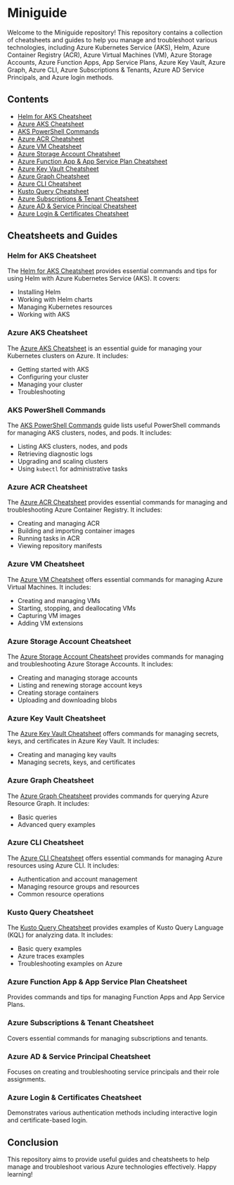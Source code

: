 # Miniguide

Welcome to the Miniguide repository! This repository contains a collection of cheatsheets and guides to help you manage and troubleshoot various technologies, including Azure Kubernetes Service (AKS), Helm, Azure Container Registry (ACR), Azure Virtual Machines (VM), Azure Storage Accounts, Azure Function Apps, App Service Plans, Azure Key Vault, Azure Graph, Azure CLI, Azure Subscriptions & Tenants, Azure AD Service Principals, and Azure login methods.

## Contents

- [Helm for AKS Cheatsheet](aks-helm-cheatsheet.md)
- [Azure AKS Cheatsheet](aks-cheatsheet.md)
- [AKS PowerShell Commands](aks.md)
- [Azure ACR Cheatsheet](azure-acr-cheatsheet.md)
- [Azure VM Cheatsheet](azure-vm-cheatsheet.md)
- [Azure Storage Account Cheatsheet](azure-storage-cheatsheet.md)
- [Azure Function App & App Service Plan Cheatsheet](azure-functionapp-appserviceplan-cheatsheet.md)
- [Azure Key Vault Cheatsheet](azure-keyvault-cheatsheet.md)
- [Azure Graph Cheatsheet](az-graph-cheatsheet.md)
- [Azure CLI Cheatsheet](az-cli-cheatsheet.md)
- [Kusto Query Cheatsheet](kusto-cheatsheet.md)
- [Azure Subscriptions & Tenant Cheatsheet](azure-subscriptions-tenant-cheatsheet.md)
- [Azure AD & Service Principal Cheatsheet](az-ad-serviceprincipal-cheatsheet.md)
- [Azure Login & Certificates Cheatsheet](az-login-certificates-cheatsheet.md)

## Cheatsheets and Guides

### Helm for AKS Cheatsheet

The [Helm for AKS Cheatsheet](aks-helm-cheatsheet.md) provides essential commands and tips for using Helm with Azure Kubernetes Service (AKS). It covers:

- Installing Helm
- Working with Helm charts
- Managing Kubernetes resources
- Working with AKS

### Azure AKS Cheatsheet

The [Azure AKS Cheatsheet](aks-cheatsheet.md) is an essential guide for managing your Kubernetes clusters on Azure. It includes:

- Getting started with AKS
- Configuring your cluster
- Managing your cluster
- Troubleshooting

### AKS PowerShell Commands

The [AKS PowerShell Commands](aks.md) guide lists useful PowerShell commands for managing AKS clusters, nodes, and pods. It includes:

- Listing AKS clusters, nodes, and pods
- Retrieving diagnostic logs
- Upgrading and scaling clusters
- Using `kubectl` for administrative tasks

### Azure ACR Cheatsheet

The [Azure ACR Cheatsheet](azure-acr-cheatsheet.md) provides essential commands for managing and troubleshooting Azure Container Registry. It includes:

- Creating and managing ACR
- Building and importing container images
- Running tasks in ACR
- Viewing repository manifests

### Azure VM Cheatsheet

The [Azure VM Cheatsheet](azure-vm-cheatsheet.md) offers essential commands for managing Azure Virtual Machines. It includes:

- Creating and managing VMs
- Starting, stopping, and deallocating VMs
- Capturing VM images
- Adding VM extensions

### Azure Storage Account Cheatsheet

The [Azure Storage Account Cheatsheet](azure-storage-cheatsheet.md) provides commands for managing and troubleshooting Azure Storage Accounts. It includes:

- Creating and managing storage accounts
- Listing and renewing storage account keys
- Creating storage containers
- Uploading and downloading blobs

### Azure Key Vault Cheatsheet

The [Azure Key Vault Cheatsheet](azure-keyvault-cheatsheet.md) offers commands for managing secrets, keys, and certificates in Azure Key Vault. It includes:

- Creating and managing key vaults
- Managing secrets, keys, and certificates

### Azure Graph Cheatsheet

The [Azure Graph Cheatsheet](az-graph-cheatsheet.md) provides commands for querying Azure Resource Graph. It includes:

- Basic queries
- Advanced query examples

### Azure CLI Cheatsheet

The [Azure CLI Cheatsheet](az-cli-cheatsheet.md) offers essential commands for managing Azure resources using Azure CLI. It includes:

- Authentication and account management
- Managing resource groups and resources
- Common resource operations

### Kusto Query Cheatsheet

The [Kusto Query Cheatsheet](kusto-cheatsheet.md) provides examples of Kusto Query Language (KQL) for analyzing data. It includes:

- Basic query examples
- Azure traces examples
- Troubleshooting examples on Azure

### Azure Function App & App Service Plan Cheatsheet
Provides commands and tips for managing Function Apps and App Service Plans.

### Azure Subscriptions & Tenant Cheatsheet
Covers essential commands for managing subscriptions and tenants.

### Azure AD & Service Principal Cheatsheet
Focuses on creating and troubleshooting service principals and their role assignments.

### Azure Login & Certificates Cheatsheet
Demonstrates various authentication methods including interactive login and certificate-based login.

## Conclusion

This repository aims to provide useful guides and cheatsheets to help manage and troubleshoot various Azure technologies effectively.
Happy learning!
